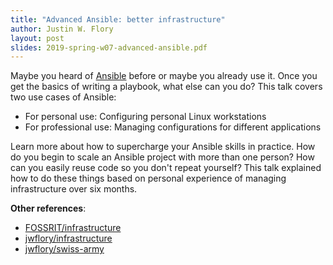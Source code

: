 ```yaml
---
title: "Advanced Ansible: better infrastructure"
author: Justin W. Flory
layout: post
slides: 2019-spring-w07-advanced-ansible.pdf
---
```


Maybe you heard of [Ansible](https://www.ansible.com/) before or maybe you already use it.
Once you get the basics of writing a playbook, what else can you do?
This talk covers two use cases of Ansible:

* For personal use: Configuring personal Linux workstations
* For professional use: Managing configurations for different applications

Learn more about how to supercharge your Ansible skills in practice.
How do you begin to scale an Ansible project with more than one person?
How can you easily reuse code so you don't repeat yourself?
This talk explained how to do these things based on personal experience of managing infrastructure over six months.

**Other references**:

* [FOSSRIT/infrastructure](https://github.com/FOSSRIT/infrastructure)
* [jwflory/infrastructure](https://github.com/jwflory/infrastructure)
* [jwflory/swiss-army](https://github.com/jwflory/swiss-army)
